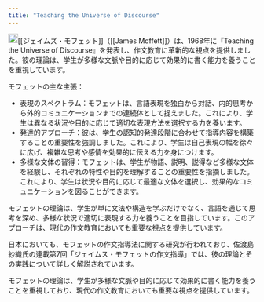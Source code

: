 ```yaml
---
title: "Teaching the Universe of Discourse"
---
```


<img src='https://scrapbox.io/api/pages/nishio/GPT/icon' alt='GPT.icon' height="19.5"/>[[ジェイムズ・モフェット]]（[[James Moffett]]）は、1968年に『Teaching the Universe of Discourse』を発表し、作文教育に革新的な視点を提供しました。彼の理論は、学生が多様な文脈や目的に応じて効果的に書く能力を養うことを重視しています。

モフェットの主な主張：
- 表現のスペクトラム：モフェットは、言語表現を独白から対話、内的思考から外的コミュニケーションまでの連続体として捉えました。これにより、学生は異なる状況や目的に応じて適切な表現方法を選択する力を養います。
- 発達的アプローチ：彼は、学生の認知的発達段階に合わせて指導内容を構築することの重要性を強調しました。これにより、学生は自己表現の幅を徐々に広げ、複雑な思考や感情を効果的に伝える力を身につけます。
- 多様な文体の習得：モフェットは、学生が物語、説明、説得など多様な文体を経験し、それぞれの特性や目的を理解することの重要性を指摘しました。これにより、学生は状況や目的に応じて最適な文体を選択し、効果的なコミュニケーションを図ることができます。

モフェットの理論は、学生が単に文法や構造を学ぶだけでなく、言語を通じて思考を深め、多様な状況で適切に表現する力を養うことを目指しています。このアプローチは、現代の作文教育においても重要な視点を提供しています。

日本においても、モフェットの作文指導法に関する研究が行われており、佐渡島紗織氏の連載第7回「ジェイムス・モフェットの作文指導」では、彼の理論とその実践について詳しく解説されています。

モフェットの理論は、学生が多様な文脈や目的に応じて効果的に書く能力を養うことを重視しており、現代の作文教育においても重要な視点を提供しています。
